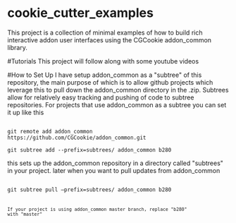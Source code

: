 # cookie_cutter_examples

This project is a collection of minimal examples of how to build rich interactive addon user interfaces using the CGCookie addon_common library.

#Tutorials
This project will follow along with some youtube videos


#How to Set Up
I have setup addon_common as a "subtree" of this repository, the main purpose of which is to allow github projects which leverage this to pull down the addon_common directory in the .zip.  Subtrees allow for relatively easy tracking and pushing of code to subtree repositories.   For projects that use addon_common as a subtree you can set it up like this

<code>
git remote add addon_common https://github.com/CGCookie/addon_common.git
</code>

<code>
git subtree add --prefix=subtrees/ addon_common b280
</code>

this sets up the addon_common repository in a directory called "subtrees"  in your project.
later when you want to pull updates from addon_common

<code>
git subtree pull —prefix=subtrees/ addon_common b280
<code>

If your project is using addon_common master branch, replace "b280" with "master"
